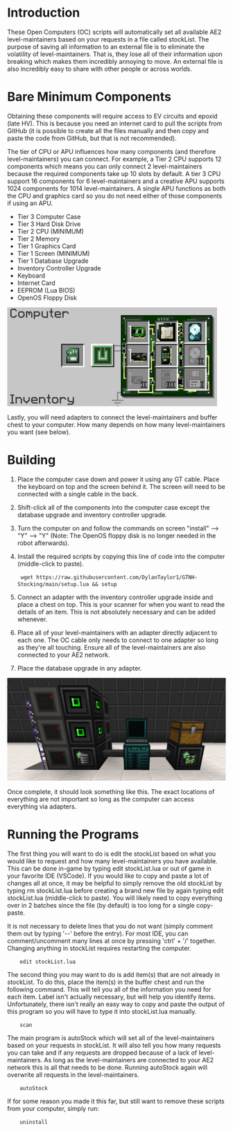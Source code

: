 # Introduction
These Open Computers (OC) scripts will automatically set all available AE2 level-maintainers based on your requests in a file called stockList. The purpose of saving all information to an external file is to eliminate the volatility of level-maintainers. That is, they lose all of their information upon breaking which makes them incredibly annoying to move. An external file is also incredibly easy to share with other people or across worlds.

# Bare Minimum Components
Obtaining these components will require access to EV circuits and epoxid (late HV). This is because you need an internet card to pull the scripts from GitHub (it is possible to create all the files manually and then copy and paste the code from GitHub, but that is not recommended). 

The tier of CPU or APU influences how many components (and therefore level-maintainers) you can connect. For example, a Tier 2 CPU supports 12 components which means you can only connect 2 level-maintainers because the required components take up 10 slots by default. A tier 3 CPU support 16 components for 6 level-maintainers and a creative APU supports 1024 components for 1014 level-maintainers. A single APU functions as both the CPU and graphics card so you do not need either of those components if using an APU.

- Tier 3 Computer Case
- Tier 3 Hard Disk Drive
- Tier 2 CPU (MINIMUM)
- Tier 2 Memory
- Tier 1 Graphics Card
- Tier 1 Screen (MINIMUM)
- Tier 1 Database Upgrade
- Inventory Controller Upgrade
- Keyboard
- Internet Card
- EEPROM (Lua BIOS)
- OpenOS Floppy Disk

![Computer Components](media/Comp_Components.png?)

Lastly, you will need adapters to connect the level-maintainers and buffer chest to your computer. How many depends on how many level-maintainers you want (see below).

# Building
1. Place the computer case down and power it using any GT cable. Place the keyboard on top and the screen behind it. The screen will need to be connected with a single cable in the back.
2. Shift-click all of the components into the computer case except the database upgrade and inventory controller upgrade.
3. Turn the computer on and follow the commands on screen "install" --> "Y" --> "Y" (Note: The OpenOS floppy disk is no longer needed in the robot afterwards).
4. Install the required scripts by copying this line of code into the computer (middle-click to paste).

        wget https://raw.githubusercontent.com/DylanTaylor1/GTNH-Stocking/main/setup.lua && setup

5. Connect an adapter with the inventory controller upgrade inside and place a chest on top. This is your scanner for when you want to read the details of an item. This is not absolutely necessary and can be added whenever.
6. Place all of your level-maintainers with an adapter directly adjacent to each one. The OC cable only needs to connect to one adapter so long as they're all touching. Ensure all of the level-maintainers are also connected to your AE2 network.
7. Place the database upgrade in any adapter.

![Setup](media/setup.png?)

Once complete, it should look something like this. The exact locations of everything are not important so long as the computer can access everything via adapters.

# Running the Programs
The first thing you will want to do is edit the stockList based on what you would like to request and how many level-maintainers you have available. This can be done in-game by typing edit stockList.lua or out of game in your favorite IDE (VSCode). If you would like to copy and paste a lot of changes all at once, it may be helpful to simply remove the old stockList by typing rm stockList.lua before creating a brand new file by again typing edit stockList.lua (middle-click to paste). You will likely need to copy everything over in 2 batches since the file (by default) is too long for a single copy-paste.

It is not necessary to delete lines that you do not want (simply comment them out by typing '--' before the entry). For most IDE, you can comment/uncomment many lines at once by pressing 'ctrl' + '/' together. Changing anything in stockList requires restarting the computer.

        edit stockList.lua

The second thing you may want to do is add item(s) that are not already in stockList. To do this, place the item(s) in the buffer chest and run the following command. This will tell you all of the information you need for each item. Label isn't actually necessary, but will help you identify items. Unfortunately, there isn't really an easy way to copy and paste the output of this program so you will have to type it into stockList.lua manually.

        scan

The main program is autoStock which will set all of the level-maintainers based on your requests in stockList. It will also tell you how many requests you can take and if any requests are dropped because of a lack of level-maintainers. As long as the level-maintainers are connected to your AE2 network this is all that needs to be done. Running autoStock again will overwrite all requests in the level-maintainers.

        autoStock

If for some reason you made it this far, but still want to remove these scripts from your computer, simply run:

        uninstall
